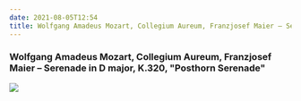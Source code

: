 ```yaml
---
date: 2021-08-05T12:54
title: Wolfgang Amadeus Mozart, Collegium Aureum, Franzjosef Maier – Serenade in D major, K.320, "Posthorn Serenade"
---
```

### Wolfgang Amadeus Mozart, Collegium Aureum, Franzjosef Maier – Serenade in D major, K.320, "Posthorn Serenade"
[![](https://img.discogs.com/RnKG7dKluzIEqLEFHo13rhSxwfE=/fit-in/600x592/filters:strip_icc():format(jpeg):mode_rgb():quality(90)/discogs-images/R-9119874-1475115843-2440.jpeg.jpg)][1] 

[1]: https://www.discogs.com/release/9119874
